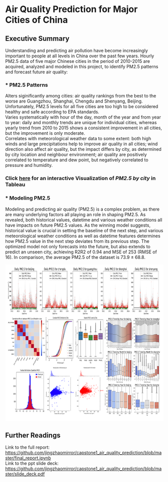 # Air Quality Prediction for Major Cities of China

## Executive Summary

Understanding and predicting air pollution have become increasingly important to people at all levels in China over the past few years. Hourly PM2.5 data of five major Chinese cities in the period of 2010-2015 are acquired, analyzed and modeled in this project, to identify PM2.5 patterns and forecast future air quality: 

### * PM2.5 Patterns

Alters siginificantly among cities: air quality rankings from the best to the worse are Guangzhou, Shanghai, Chengdu and Shenyang, Beijing. Unfortunately, PM2.5 levels for all five cities are too high to be considered healthy and safe according to EPA standards.<br>
Varies systematically with hour of the day, month of the year and from year to year: daily and monthly trends are unique for individual cities, whereas yearly trend from 2010 to 2015 shows a consistent improvement in all cities, but the improvement is only moderate.<br>
Correlates with meteorological weather data to some extent: both high winds and large precipitations help to improve air quality in all cities; wind direction also affect air quality, but the impact differs by city, as determined by city location and neighbour environment; air quality are positively correlated to temperature and dew point, but negatively correlated to pressure and humidity.<br>

### Click [here](https://public.tableau.com/shared/7Q29PWRZD?:display_count=yes) for an interactive Visualization of *PM2.5 by city* in **Tableau**

### * Modeling PM2.5

Modeling and predicting air quality (PM2.5) is a complex problem, as there are many underlying factors all playing an role in shaping PM2.5. As revealed, both historical values, datetime and various weather conditions all have impacts on future PM2.5 values. As the winning model suggests, historical value is crucial in setting the baseline of the next step, and various meteorological weather conditions as well as datetime features determines how PM2.5 value in the next step deviates from its previous step. The optimized model not only forecasts into the future, but also extends to predict an unseen city, achieving  R2R2  of 0.94 and MSE of 253 (RMSE of 16). In comparison, the average PM2.5 of the dataset is 73.9 ± 68.8.

<img src="figures/collage.png" height="500" width="900">

## Further Readings
Link to the full report: https://github.com/jingzhaomirror/capstone1_air_quality_prediction/blob/master/final_report.ipynb
<br>
Link to the ppt slide deck: https://github.com/jingzhaomirror/capstone1_air_quality_prediction/blob/master/slide_deck.pdf
<br>
